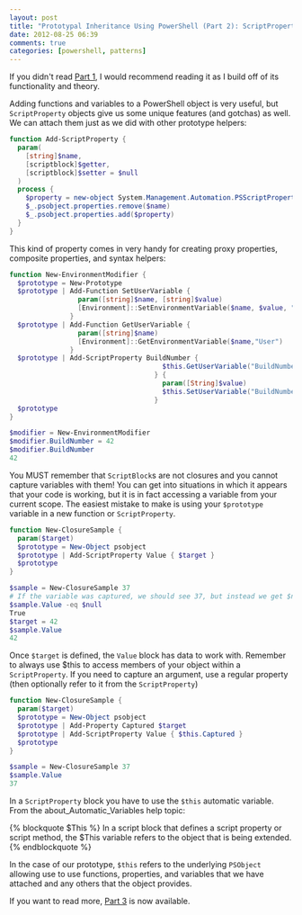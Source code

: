 ```yaml
---
layout: post
title: "Prototypal Inheritance Using PowerShell (Part 2): ScriptProperties"
date: 2012-08-25 06:39
comments: true
categories: [powershell, patterns]
---
```

If you didn't read [Part 1][], I would recommend reading it as I build off of its functionality and theory.

Adding functions and variables to a PowerShell object is very useful, but `ScriptProperty` objects give us some unique features (and gotchas) as well. We can attach them just as we did with other prototype helpers:

``` ps1
function Add-ScriptProperty {
  param(
    [string]$name, 
    [scriptblock]$getter,
    [scriptblock]$setter = $null
  )
  process {
    $property = new-object System.Management.Automation.PSScriptProperty "$name", $getter, $setter
    $_.psobject.properties.remove($name)
    $_.psobject.properties.add($property)
  }
}
```

This kind of property comes in very handy for creating proxy properties, composite properties, and syntax helpers:

``` ps1
function New-EnvironmentModifier {
  $prototype = New-Prototype
  $prototype | Add-Function SetUserVariable {
                 param([string]$name, [string]$value)
                 [Environment]::SetEnvironmentVariable($name, $value, "User")
               }
  $prototype | Add-Function GetUserVariable {
                 param([string]$name)
                 [Environment]::GetEnvironmentVariable($name,"User")
               }
  $prototype | Add-ScriptProperty BuildNumber {
                                      $this.GetUserVariable("BuildNumber")
                                    } {
                                      param([String]$value)
                                      $this.SetUserVariable("BuildNumber", $value)
                                    }
  $prototype
}

$modifier = New-EnvironmentModifier
$modifier.BuildNumber = 42
$modifier.BuildNumber
42
```

You MUST remember that `ScriptBlock`s are not closures and you cannot capture variables with them! You can get into situations in which it appears that your code is working, but it is in fact accessing a variable from your current scope. The easiest mistake to make is using your `$prototype` variable in a new function or `ScriptProperty`.

``` ps1
function New-ClosureSample {
  param($target)
  $prototype = New-Object psobject
  $prototype | Add-ScriptProperty Value { $target }
  $prototype
}

$sample = New-ClosureSample 37
# If the variable was captured, we should see 37, but instead we get $null
$sample.Value -eq $null
True
$target = 42
$sample.Value
42
```

Once `$target` is defined, the `Value` block has data to work with. Remember to always use $this to access members of your object within a `ScriptProperty`. If you need to capture an argument, use a regular property (then optionally refer to it from the `ScriptProperty`)

``` ps1
function New-ClosureSample {
  param($target)
  $prototype = New-Object psobject
  $prototype | Add-Property Captured $target
  $prototype | Add-ScriptProperty Value { $this.Captured }
  $prototype
}

$sample = New-ClosureSample 37
$sample.Value 
37
```

In a `ScriptProperty` block you have to use the `$this` automatic variable. From the about_Automatic_Variables help topic:

{% blockquote $This %}
In a script block that defines a script property or script method, the $This variable refers to the object that is being extended.
{% endblockquote %}

In the case of our prototype, `$this` refers to the underlying `PSObject` allowing use to use functions, properties, and variables that we have attached and any others that the object provides. 

If you want to read more, [Part 3][] is now available.

  [Part 1]: /2012/08/prototypal-inheritance-using-powershell
  [Part 3]: /2012/08/prototypal-inheritance-using-powershell-part-three-mixins